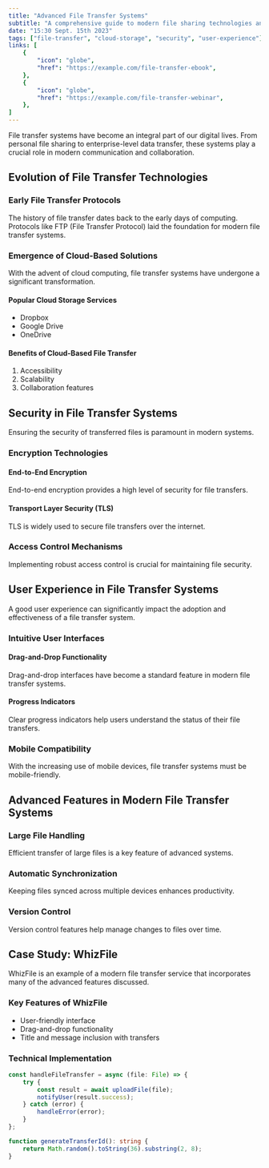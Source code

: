 ```yaml
---
title: "Advanced File Transfer Systems"
subtitle: "A comprehensive guide to modern file sharing technologies and implementations"
date: "15:30 Sept. 15th 2023"
tags: ["file-transfer", "cloud-storage", "security", "user-experience"]
links: [
    {
        "icon": "globe",
        "href": "https://example.com/file-transfer-ebook",
    },
    {
        "icon": "globe",
        "href": "https://example.com/file-transfer-webinar",
    },
]
---
```


File transfer systems have become an integral part of our digital lives. From personal file sharing to enterprise-level data transfer, these systems play a crucial role in modern communication and collaboration.

## Evolution of File Transfer Technologies

### Early File Transfer Protocols

The history of file transfer dates back to the early days of computing. Protocols like FTP (File Transfer Protocol) laid the foundation for modern file transfer systems.

### Emergence of Cloud-Based Solutions

With the advent of cloud computing, file transfer systems have undergone a significant transformation.

#### Popular Cloud Storage Services

- Dropbox
- Google Drive
- OneDrive

#### Benefits of Cloud-Based File Transfer

1. Accessibility
2. Scalability
3. Collaboration features

## Security in File Transfer Systems

Ensuring the security of transferred files is paramount in modern systems.

### Encryption Technologies

#### End-to-End Encryption

End-to-end encryption provides a high level of security for file transfers.

#### Transport Layer Security (TLS)

TLS is widely used to secure file transfers over the internet.

### Access Control Mechanisms

Implementing robust access control is crucial for maintaining file security.

## User Experience in File Transfer Systems

A good user experience can significantly impact the adoption and effectiveness of a file transfer system.

### Intuitive User Interfaces

#### Drag-and-Drop Functionality

Drag-and-drop interfaces have become a standard feature in modern file transfer systems.

#### Progress Indicators

Clear progress indicators help users understand the status of their file transfers.

### Mobile Compatibility

With the increasing use of mobile devices, file transfer systems must be mobile-friendly.

## Advanced Features in Modern File Transfer Systems

### Large File Handling

Efficient transfer of large files is a key feature of advanced systems.

### Automatic Synchronization

Keeping files synced across multiple devices enhances productivity.

### Version Control

Version control features help manage changes to files over time.

## Case Study: WhizFile

WhizFile is an example of a modern file transfer service that incorporates many of the advanced features discussed.

### Key Features of WhizFile

- User-friendly interface
- Drag-and-drop functionality
- Title and message inclusion with transfers

### Technical Implementation

```typescript
const handleFileTransfer = async (file: File) => {
    try {
        const result = await uploadFile(file);
        notifyUser(result.success);
    } catch (error) {
        handleError(error);
    }
};

function generateTransferId(): string {
    return Math.random().toString(36).substring(2, 8);
}